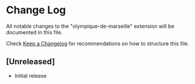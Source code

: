 # Change Log

All notable changes to the "olympique-de-marseille" extension will be documented in this file.

Check [Keep a Changelog](http://keepachangelog.com/) for recommendations on how to structure this file.

## [Unreleased]

- Initial release
